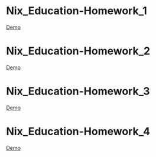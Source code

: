 # Nix_Education-Homework_1
[Demo](https://alexey1985-fe.github.io/Nix_Education-Homeworks/Yevkov--Nix-homework-1/)

# Nix_Education-Homework_2
[Demo](https://alexey1985-fe.github.io/Nix_Education-Homeworks/Yevkov--Nix-homework-2/)

# Nix_Education-Homework_3
[Demo](https://alexey1985-fe.github.io/Nix_Education-Homeworks/Yevkov--Nix-homework-3/)

# Nix_Education-Homework_4
[Demo](https://alexey1985-fe.github.io/Nix_Education-Homeworks/Yevkov--Nix-homework-3/)


